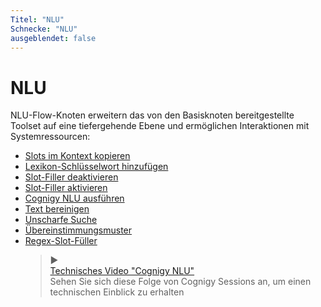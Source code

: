 ```yaml
---
Titel: "NLU" 
Schnecke: "NLU" 
ausgeblendet: false 
---
```

# NLU

NLU-Flow-Knoten erweitern das von den Basisknoten bereitgestellte Toolset auf eine tiefergehende Ebene und ermöglichen Interaktionen mit Systemressourcen:

- [Slots im Kontext kopieren](copy-slots-to-context.md)
- [Lexikon-Schlüsselwort hinzufügen](add-lexicon-keyphrase.md)
- [Slot-Filler deaktivieren](disable-slot-fillers.md)
- [Slot-Filler aktivieren](enable-slot-fillers.md)
- [Cognigy NLU ausführen](execute-cognigy-nlu.md)
- [Text bereinigen](clean-text.md)
- [Unscharfe Suche](fuzzy-search.md)
- [Übereinstimmungsmuster](match-pattern.md)
- [Regex-Slot-Füller](regex-slotfiller.md)<blockquote class="callout callout_info" theme="📘">
    <span class="callout-icon">▶️</span>
    <div class="callout-heading">
      <div class="callout-text">
         <a href="https://support.cognigy.com/hc/en-us/articles/360019857220-Cognigy-Sessions-Cognigy-NLU" target="_blank">Technisches Video "Cognigy NLU"</a>
      </div>
      <div class="callout-subtext">Sehen Sie sich diese Folge von Cognigy Sessions an, um einen technischen Einblick zu erhalten      </div>
   </div>
</blockquote>
